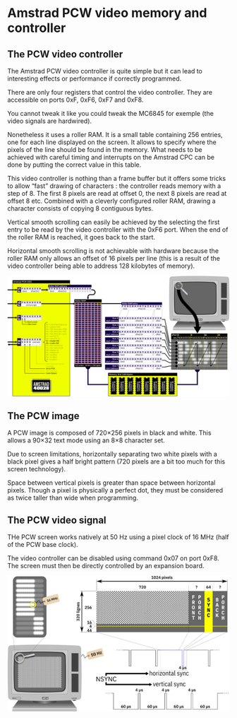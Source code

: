 Amstrad PCW video memory and controller
=======================================

The PCW video controller
------------------------

The Amstrad PCW video controller is quite simple but it can lead to interesting
effects or performance if correctly programmed.

There are only four registers that control the video controller. They are
accessible on ports 0xF, 0xF6, 0xF7 and 0xF8.

You cannot tweak it like you could tweak the MC6845 for exemple (the video
signals are hardwired).

Nonetheless it uses a roller RAM. It is a small table containing 256 entries,
one for each line displayed on the screen. It allows to specify where the pixels
of the line should be found in the memory. What needs to be achieved with
careful timing and interrupts on the Amstrad CPC can be done by putting the
correct value in this table.

This video controller is nothing than a frame buffer but it offers some tricks
to allow “fast” drawing of characters : the controller reads memory with a step
of 8. The first 8 pixels are read at offset 0, the next 8 pixels are read at
offset 8 etc. Combined with a cleverly configured roller RAM, drawing a
character consists of copying 8 contiguous bytes.

Vertical smooth scrolling can easily be achieved by the selecting the first
entry to be read by the video controller with the 0xF6 port. When the end of
the roller RAM is reached, it goes back to the start.

Horizontal smooth scrolling is not achievable with hardware because the roller
RAM only allows an offset of 16 pixels per line (this is a result of the video
controller being able to address 128 kilobytes of memory).

![PCW video memory](pcw-video-memory.png)

The PCW image
-------------

A PCW image is composed of 720×256 pixels in black and white. This allows a
90×32 text mode using an 8×8 character set.

Due to screen limitations, horizontally separating two white pixels with a
black pixel gives a half bright pattern (720 pixels are a bit too much for this
screen technology).

Space between vertical pixels is greater than space between horizontal pixels.
Though a pixel is physically a perfect dot, they must be considered as twice
taller than wide when programming.

The PCW video signal
--------------------

THe PCW screen works natively at 50 Hz using a pixel clock of 16 MHz (half of
the PCW base clock).

The video controller can be disabled using command 0x07 on port 0xF8. The screen
must then be directly controlled by an expansion board.

![PCW video timing](pcw-video-timing.png)

